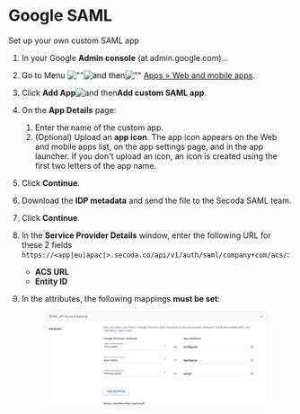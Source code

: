 # Google SAML

Set up your own custom SAML app

1. In your Google **Admin console** (at admin.google.com)...
2. Go to Menu ![""](https://storage.googleapis.com/support-kms-prod/JxKYG9DqcsormHflJJ8Z8bHuyVI5YheC0lAp)![and then](https://storage.googleapis.com/support-kms-prod/Th2Tx0uwPMOhsMPn7nRXMUo3vs6J0pto2DTn)![""](https://storage.googleapis.com/support-kms-prod/ocGtUSENh4QebLpvZcmLcNRZyaTBcolMRSyl) [Apps > Web and mobile apps](https://admin.google.com/ac/apps/unified).
3. Click **Add App**![and then](https://lh3.googleusercontent.com/QbWcYKta5vh\_4-OgUeFmK-JOB0YgLLoGh69P478nE6mKdfpWQniiBabjF7FVoCVXI0g=h36)**Add custom SAML app**.
4. On the **App Details** page:
   1. Enter the name of the custom app.
   2. (Optional) Upload an **app icon**. The app icon appears on the Web and mobile apps list, on the app settings page, and in the app launcher. If you don't upload an icon, an icon is created using the first two letters of the app name.
5. Click **Continue**.
6. Download the **IDP metadata** and send the file to the Secoda SAML team.
7. Click **Continue**.
8. In the **Service Provider Details** window, enter the following URL for these 2 fields `https://<app|eu|apac|>.secoda.co/api/v1/auth/saml/company+com/acs/`:
   * **ACS URL**
   * **Entity ID**
9.  In the attributes, the following mappings **must be set**:

    <figure><img src="../../.gitbook/assets/Screenshot 2023-06-19 at 10.06.35 AM.png" alt=""><figcaption></figcaption></figure>
